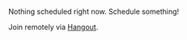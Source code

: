 Nothing scheduled right now. Schedule something!

Join remotely via [Hangout](https://plus.google.com/hangouts/_/calendar/am9lQGF0ZW5kZXNpZ25ncm91cC5jb20.3ai4foddsvmt6qnr76klv8mtro?authuser=1).
